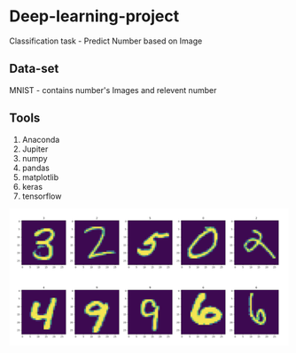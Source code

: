 # Deep-learning-project
Classification task - Predict Number based on Image

## Data-set
MNIST - contains number's Images and relevent number

## Tools
1. Anaconda
2. Jupiter
3. numpy
4. pandas
5. matplotlib
6. keras
7. tensorflow

![Image](MINST.png)

